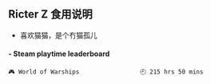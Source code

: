 ## Ricter Z 食用说明
- 喜欢猫猫，是个冇猫孤儿

<!-- steam-box start -->
#### - Steam playtime leaderboard
```text
🎮 World of Warships                 🕘 215 hrs 50 mins
```
<!-- Powered by https://github.com/YouEclipse/steam-box . -->
<!-- steam-box end -->

